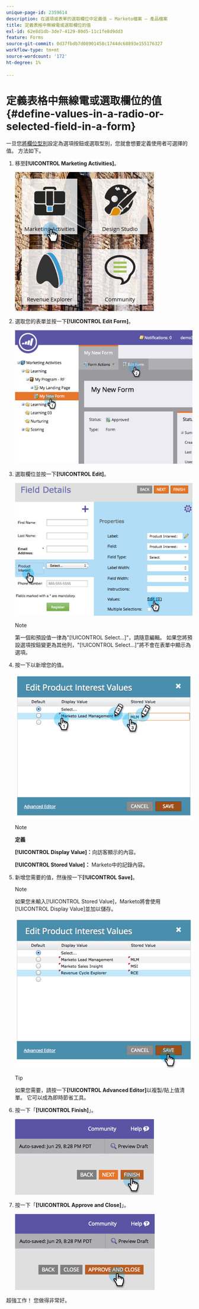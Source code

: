 ```yaml
---
unique-page-id: 2359614
description: 在選項或表單的選取欄位中定義值 — Marketo檔案 — 產品檔案
title: 定義表格中無線電或選取欄位的值
exl-id: 62e8d1db-3de7-4129-80d5-11c1fe8d9dd3
feature: Forms
source-git-commit: 0d37fbdb7d08901458c1744dc68893e155176327
workflow-type: tm+mt
source-wordcount: '172'
ht-degree: 1%

---
```


# 定義表格中無線電或選取欄位的值 {#define-values-in-a-radio-or-selected-field-in-a-form}

一旦您[將欄位型別](/help/marketo/product-docs/administration/field-management/change-the-type-of-a-marketo-custom-field.md)設定為選項按鈕或選取型別，您就會想要定義使用者可選擇的值。 方法如下。

1. 移至&#x200B;**[!UICONTROL Marketing Activities]**。

   ![](assets/ma.png)

1. 選取您的表單並按一下&#x200B;**[!UICONTROL Edit Form]**。

   ![](assets/image2014-9-15-16-3a28-3a56.png)

1. 選取欄位並按一下&#x200B;**[!UICONTROL Edit]**。

   ![](assets/image2014-9-15-16-3a29-3a6.png)

   >[!NOTE]
   >
   >第一個和預設值一律為&quot;[!UICONTROL Select...]&quot;，請隨意編輯。 如果您將預設選項按鈕變更為其他列，&quot;[!UICONTROL Select...]&quot;將不會在表單中顯示為選項。

1. 按一下以新增您的值。

   ![](assets/image2014-9-15-16-3a29-3a18.png)

   >[!NOTE]
   >
   >**定義**
   >
   >**[!UICONTROL Display Value]：**&#x200B;向訪客顯示的內容。
   >
   >**[!UICONTROL Stored Value]：** Marketo中的記錄內容。

1. 新增您需要的值，然後按一下&#x200B;**[!UICONTROL Save]**。

   >[!NOTE]
   >
   >如果您未輸入[!UICONTROL Stored Value]，Marketo將會使用[!UICONTROL Display Value]並加以儲存。

   ![](assets/image2014-9-15-16-3a29-3a30.png)

   >[!TIP]
   >
   >如果您需要，請按一下&#x200B;**[!UICONTROL Advanced Editor]**&#x200B;以複製/貼上值清單。 它可以成為即時節省工具。

1. 按一下「**[!UICONTROL Finish]**」。

   ![](assets/image2014-9-15-16-3a29-3a43.png)

1. 按一下「**[!UICONTROL Approve and Close]**」。

   ![](assets/image2014-9-15-16-3a29-3a57.png)

超強工作！ 您做得非常好。
